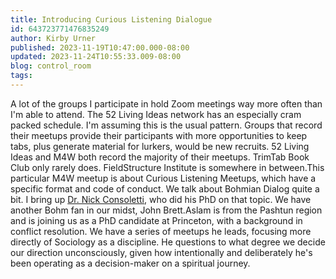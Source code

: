 ```yaml
---
title: Introducing Curious Listening Dialogue
id: 643723771476835249
author: Kirby Urner
published: 2023-11-19T10:47:00.000-08:00
updated: 2023-11-24T10:55:33.009-08:00
blog: control_room
tags: 
---
```


A lot of the groups I participate in hold Zoom meetings way more often than I'm able to attend. The 52 Living Ideas network has an especially cram packed schedule. I'm assuming this is the usual pattern. Groups that record their meetups provide their participants with more opportunities to keep tabs, plus generate material for lurkers, would be new recruits. 52 Living Ideas and M4W both record the majority of their meetups. TrimTab Book Club only rarely does. FieldStructure Institute is somewhere in between.This particular M4W meetup is about Curious Listening Meetups, which have a specific format and code of conduct. We talk about Bohmian Dialog quite a bit. I bring up [Dr. Nick Consoletti](https://worldgame.blogspot.com/2012/05/twenty-one-guns.html), who did his PhD on that topic. We have another Bohm fan in our midst, John Brett.Aslam is from the Pashtun region and is joining us as a PhD candidate at Princeton, with a background in conflict resolution. We have a series of meetups he leads, focusing more directly of Sociology as a discipline. He questions to what degree we decide our direction unconsciously, given how intentionally and deliberately he's been operating as a decision-maker on a spiritual journey.